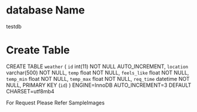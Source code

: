 

# database Name
testdb

# Create Table
CREATE TABLE `weather` (
  `id` int(11) NOT NULL AUTO_INCREMENT,
  `location` varchar(500) NOT NULL,
  `temp` float NOT NULL,
  `feels_like` float NOT NULL,
  `temp_min` float NOT NULL,
  `temp_max` float NOT NULL,
  `req_time` datetime NOT NULL,
  PRIMARY KEY (`id`)
) ENGINE=InnoDB AUTO_INCREMENT=3 DEFAULT CHARSET=utf8mb4


For Request Please Refer SampleImages
